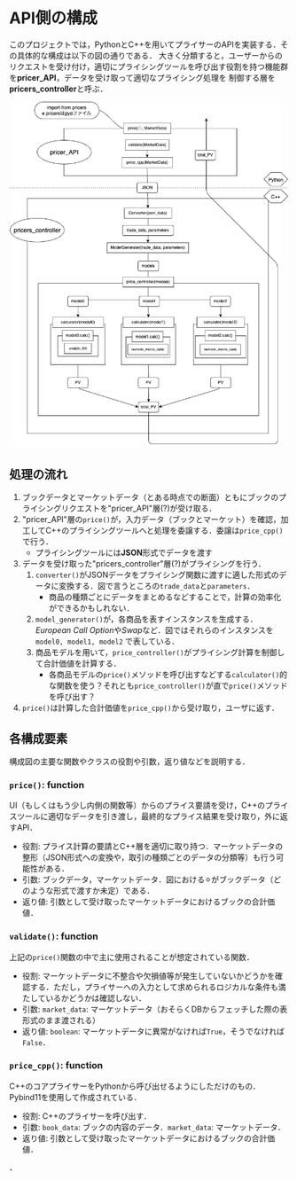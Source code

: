 # API側の構成

このプロジェクトでは，PythonとC++を用いてプライサーのAPIを実装する．その具体的な構成は以下の図の通りである．
大きく分類すると，ユーザーからのリクエストを受け付け，適切にプライシングツールを呼び出す役割を持つ機能群を**pricer_API**，データを受け取って適切なプライシング処理を
制御する層を**pricers_controller**と呼ぶ．

![APIの構成](pictures/contructure.png)

## 処理の流れ
1. ブックデータとマーケットデータ（とある時点での断面）ともにブックのプライシングリクエストを"pricer_API"層(?)が受け取る．
2. "pricer_API"層の`price()`が，入力データ（ブックとマーケット）を確認，加工してC++のプライシングツールへと処理を委譲する．委譲は`price_cpp()`で行う．
    - プライシングツールには**JSON**形式でデータを渡す
3. データを受け取った"pricers_controller"層(?)がプライシングを行う．
    1. `converter()`がJSONデータをプライシング関数に渡すに適した形式のデータに変換する．図で言うところの`trade_data`と`parameters`．
        - 商品の種類ごとにデータをまとめるなどすることで，計算の効率化ができるかもしれない．
    2. `model_generator()`が，各商品を表すインスタンスを生成する．*European Call Option*や*Swap*など．図ではそれらのインスタンスを`model0, model1, model2`
    で表している．
    3. 商品モデルを用いて，`price_controller()`がプライシング計算を制御して合計価値を計算する．
        - 各商品モデルの`price()`メソッドを呼び出すなどする`calculator()`的な関数を使う？それとも`price_controller()`が直で`price()`メソッドを呼び出す？
4. `price()`は計算した合計価値を`price_cpp()`から受け取り，ユーザに返す．

## 各構成要素

構成図の主要な関数やクラスの役割や引数，返り値などを説明する．

### `price()`: function

UI（もしくはもう少し内側の関数等）からのプライス要請を受け，C++のプライスツールに適切なデータを引き渡し，最終的なプライス結果を受け取り，外に返すAPI．

- 役割: プライス計算の要請とC++層を適切に取り持つ．マーケットデータの整形（JSON形式への変換や，取引の種類ごとのデータの分類等）も行う可能性がある．
- 引数: ブックデータ，マーケットデータ．図における⚪︎がブックデータ（どのような形式で渡すか未定）である．
- 返り値: 引数として受け取ったマーケットデータにおけるブックの合計価値．

### `validate()`: function

上記の`price()`関数の中で主に使用されることが想定されている関数．

- 役割: マーケットデータに不整合や欠損値等が発生していないかどうかを確認する．ただし，プライサーへの入力として求められるロジカルな条件も満たしているかどうかは確認しない．
- 引数: `market_data`: マーケットデータ（おそらくDBからフェッチした際の表形式のまま渡される）
- 返り値: `boolean`: マーケットデータに異常がなければ`True`，そうでなければ`False`．

### `price_cpp()`: function

C++のコアプライサーをPythonから呼び出せるようにしただけのもの．Pybind11を使用して作成されている．

- 役割: C++のプライサーを呼び出す．
- 引数: `book_data`: ブックの内容のデータ．`market_data`: マーケットデータ．
- 返り値: 引数として受け取ったマーケットデータにおけるブックの合計価値．

### `